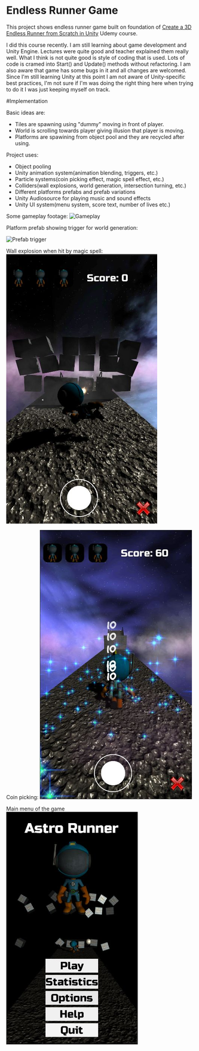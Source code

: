 # Endless Runner Game 

This project shows endless runner game built on foundation of [Create a 3D Endless Runner from Scratch in Unity](https://www.udemy.com/course/endlessrunner/) Udemy course.

I did this course recently. I am still learning about game development and Unity Engine. Lectures were quite good and teacher explained them really well. What I think is not quite good is style of coding that is used. Lots of code is cramed into Start() and Update() methods without refactoring.
I am also aware that game has some bugs in it and all changes are welcomed. Since I'm still learning Unity at this point I am not aware of Unity-specific best practices, I'm not sure if I'm was doing the right thing here when trying to do it I was just keeping myself on track. 

#Implementation 

Basic ideas are: 

 - Tiles are spawning using "dummy" moving in front of player. 
 - World is scrolling towards player giving illusion that player is moving.
 - Platforms are spawining from object pool and they are recycled after using.

Project uses:
 
  - Object pooling 
  - Unity animation system(animation blending, triggers, etc.)
  - Particle systems(coin picking effect, magic spell effect, etc.)
  - Colliders(wall explosions, world generation, intersection turning, etc.)
  - Different platforms prefabs and prefab variations 
  - Unity Audiosource for playing music and sound effects
  - Unity UI system(menu system, score text, number of lives etc.)

Some gameplay footage:
![Gameplay](https://github.com/filipmihaljcic/endless-runner-unity/blob/main/images/AstroRunnerGameplay.gif)

Platform prefab showing trigger for world generation: 

![Prefab trigger](images/https://github.com/filipmihaljcic/endless-runner-unity/blob/main/images/AstroRunnerCoinPicking.jpg)

Wall explosion when hit by magic spell:
![Wall explosion](https://github.com/filipmihaljcic/endless-runner-unity/blob/main/images/AstroRunnerWallDestruction.jpg) 

Coin picking:
![Coin picking](https://github.com/filipmihaljcic/endless-runner-unity/blob/main/images/AstroRunnerCoinPicking.jpg)

Main menu of the game
![Main menu](https://github.com/filipmihaljcic/endless-runner-unity/blob/main/images/AstroRunnerMenu.jpg)

  
